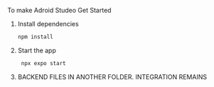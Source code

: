 To make Adroid Studeo Get Started

1. Install dependencies

   ```bash
   npm install
   ```

2. Start the app

   ```bash
    npx expo start
   ```
3. BACKEND FILES IN ANOTHER FOLDER. INTEGRATION REMAINS
